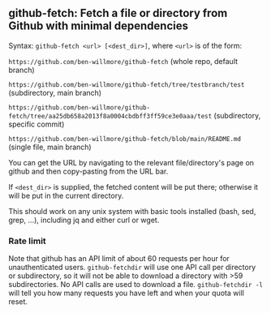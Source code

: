 ## github-fetch: Fetch a file or directory from Github with minimal dependencies
  
Syntax: `github-fetch <url> [<dest_dir>]`, where `<url>` is of the form:

`https://github.com/ben-willmore/github-fetch` (whole repo, default branch)

`https://github.com/ben-willmore/github-fetch/tree/testbranch/test` (subdirectory, main branch)

`https://github.com/ben-willmore/github-fetch/tree/aa25db658a2013f8a0004cbdbff3ff59ce3e0aaa/test` (subdirectory, specific commit)

`https://github.com/ben-willmore/github-fetch/blob/main/README.md` (single file, main branch)

You can get the URL by navigating to the relevant file/directory\'s page on github and then copy-pasting from the URL bar.  

If `<dest_dir>` is supplied, the fetched content will be put there; otherwise it will be put in the current directory.

This should work on any unix system with basic tools installed (bash, sed, grep, ...), including jq and either curl or wget.

### Rate limit

Note that github has an API limit of about 60 requests per hour for unauthenticated users. `github-fetchdir` will use one API call per directory or subdirectory, so it will not be able to download a directory with >59 subdirectories. No API calls are used to download a file. `github-fetchdir -l` will tell you how many requests you have left and when your quota will reset.
